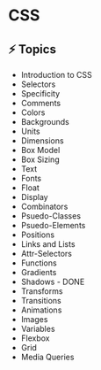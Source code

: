 # CSS

## ⚡️ Topics

- Introduction to CSS
- Selectors
- Specificity
- Comments
- Colors
- Backgrounds
- Units
- Dimensions
- Box Model
- Box Sizing
- Text
- Fonts
- Float
- Display
- Combinators
- Psuedo-Classes
- Psuedo-Elements
- Positions
- Links and Lists
- Attr-Selectors
- Functions
- Gradients
- Shadows - DONE
- Transforms
- Transitions
- Animations
- Images
- Variables
- Flexbox
- Grid
- Media Queries